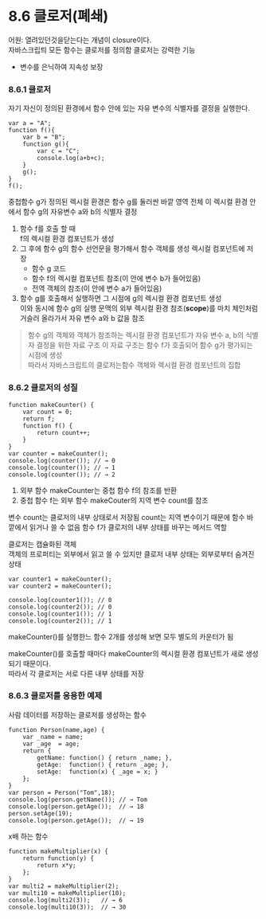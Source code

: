 # 8.6 클로저(폐쇄)
어원: 열려있던것을닫는다는 개념이 closure이다.  
자바스크립틔 모든 함수는 클로저를 정의함
클로저는 강력한 기능
* 변수를 은닉하여 지속성 보장

### 8.6.1 클로저
자기 자신이 정의된 환경에서 함수 안에 있는 자유 변수의 식별자를 결정을 실행한다.
~~~
var a = "A";
function f(){
    var b = "B";
    function g(){
        var c = "C";
        console.log(a+b+c);
    }
    g();
}
f();
~~~
중첩함수 g가 정의된 렉시컬 환경은 함수 g를 둘러싼 바깥 영역 전체
이 렉시컬 환경 안에서 함수 g의 자유변수 a와 b의 식별자 결정
1. 함수 f를 호출 할 때   
f의 렉시컬 환경 컴포넌트가 생성
2. 그 후에 함수 g의 함수 선언문을 평가해서 함수 객체를 생성
렉시컬 컴포넌트에  저장
    * 함수 g 코드
    * 함수 f의 렉시컬 컴포넌트 참조(이 안에 변수 b가 들어있음)
    * 전역 객체의 참조(이 안에 변수 a가 들어있음)
3. 함수 g를 호출해서 실행하면 그 시점에 g의 렉시컬 환경 컴포넌트 생성  
이와 동시에 함수 g의 실행 문맥의 외부 렉시컬 환경 참조(__scope__)를 마치 체인처럼 거슬러 올라가서 자유 변수 a와 b 값을 참조

> 함수 g의 객체와 객체가 참조하는 렉시컬 환경 컴포넌트가 자유 변수 a, b의 식별자 결정을 위한 자료 구조
이 자료 구조는 함수 f가 호출되어 함수 g가 평가되는 시점에 생성  
따라서 자바스크립트의 클로저는함수 객체와 렉시컬 환경 컴포넌트의 집합
### 8.6.2 클로저의 성질
~~~
function makeCounter() {
	var count = 0;
	return f;
	function f() {
		return count++;
	}
}
var counter = makeCounter();
console.log(counter());	// → 0
console.log(counter());	// → 1
console.log(counter());	// → 2
~~~
1. 외부 함수 makeCounter는 중첩 함수 f의 참조를 반환
2. 중첩 함수 f는 외부 함수 makeCouter의 지역 변수 count를 참조


변수 count는 클로저의 내부 상태로서 저장됨
count는 지역 변수이기 때문에 함수 바깥에서 읽거나 쓸 수 없음
함수 f가 클로저의 내부 상태를 바꾸는 메서드 역할
 
클로저는 캡슐화된 객체  
객체의 프로퍼티는 외부에서 읽고 쓸 수 있지만 클로저 내부 상태는 외부로부터 숨겨진 상태

~~~
var counter1 = makeCounter();
var counter2 = makeCounter();

console.log(counter1()); // 0
console.log(counter2()); // 0
console.log(counter1()); // 1
console.log(counter2()); // 1
~~~
makeCounter()를 실행한느 함수 2개를 생성해 보면 모두 별도의 카운터가 됨

makeCounter()를 호출할 때마다 makeCounter의 렉시컬 환경 컴포넌트가 새로 생성되기 때문이다.  
따라서 각 클로저는 서로 다른 내부 상태를 저장  


### 8.6.3 클로저를 응용한 예제
사람 데이터를 저장하는 클로저를 생성하는 함수
~~~
function Person(name,age) {
	var _name = name;
	var _age  = age;
	return {
		getName: function() { return _name; },
		getAge:  function() { return _age; },
		setAge:  function(x) { _age = x; }
	};
}
var person = Person("Tom",18);
console.log(person.getName()); // → Tom
console.log(person.getAge());  // → 18
person.setAge(19);
console.log(person.getAge());  // → 19
~~~

x배 하는 함수
~~~
function makeMultiplier(x) {
	return function(y) {
		return x*y;
	};
}
var multi2 = makeMultiplier(2);
var multi10 = makeMultiplier(10);
console.log(multi2(3));   // → 6
console.log(multi10(3));  // → 30

~~~























